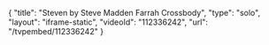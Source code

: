 {
    "title": "Steven by Steve Madden Farrah Crossbody",
    "type": "solo",
    "layout": "iframe-static",
    "videoId": "112336242",
    "url": "\/tvpembed\/112336242"
}